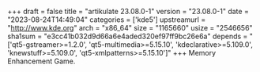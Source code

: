 +++
draft = false
title = "artikulate 23.08.0-1"
version = "23.08.0-1"
date = "2023-08-24T14:49:04"
categories = ['kde5']
upstreamurl = "http://www.kde.org"
arch = "x86_64"
size = "1165660"
usize = "2546656"
sha1sum = "e3cc41b032d9d66a6e4aded320ef97ff9bc26e6a"
depends = "['qt5-gstreamer>=1.2.0', 'qt5-multimedia>=5.15.10', 'kdeclarative>=5.109.0', 'knewstuff>=5.109.0', 'qt5-xmlpatterns>=5.15.10']"
+++
Memory Enhancement Game.